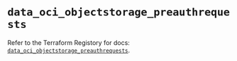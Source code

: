 # `data_oci_objectstorage_preauthrequests`

Refer to the Terraform Registory for docs: [`data_oci_objectstorage_preauthrequests`](https://registry.terraform.io/providers/oracle/oci/6.18.0/docs/data-sources/objectstorage_preauthrequests).
